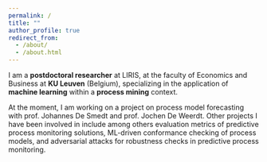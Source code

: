 ```yaml
---
permalink: /
title: ""
author_profile: true
redirect_from: 
  - /about/
  - /about.html
---
```


I am a **postdoctoral researcher** at LIRIS, at the faculty of Economics and Business at **KU Leuven** (Belgium), specializing in the application of **machine learning** within a **process mining** context. 

At the moment, I am working on a project on process model forecasting with prof. Johannes De Smedt and prof. Jochen De Weerdt. Other projects I have been involved in include among others evaluation metrics of predictive process monitoring solutions, ML-driven conformance checking of process models, and adversarial attacks for robustness checks in predictive process monitoring. 
